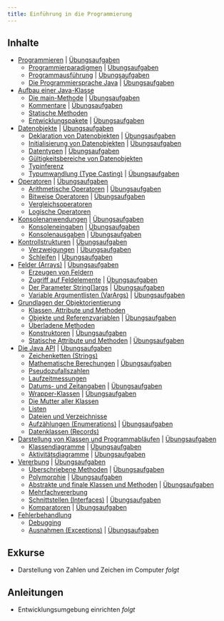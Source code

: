 ```yaml
---
title: Einführung in die Programmierung
---
```


## Inhalte
- [Programmieren](coding/coding.md) \| [Übungsaufgaben](coding/exercises/coding.md)
    - [Programmierparadigmen](coding/programming-paradigms.md) \| [Übungsaufgaben](coding/exercises/programming-paradigms.md)
    - [Programmausführung](coding/program-execution.md) \| [Übungsaufgaben](coding/exercises/program-execution.md)
    - [Die Programmiersprache Java](coding/java.md) \| [Übungsaufgaben](coding/exercises/java.md)
- [Aufbau einer Java-Klasse](class-structure/class-structure.md)
    - [Die main-Methode](class-structure/main-method.md) \| [Übungsaufgaben](class-structure/exercises/main-method.md)
    - [Kommentare](class-structure/comments.md) \| [Übungsaufgaben](class-structure/exercises/comments.md)
    - [Statische Methoden](class-structure/static-methods.md)
    - [Entwicklungspakete](class-structure/packages.md) \| [Übungsaufgaben](class-structure/exercises/packages.md)
- [Datenobjekte](data-objects/data-objects.md) \| [Übungsaufgaben](data-objects/exercises/data-objects.md)
    - [Deklaration von Datenobjekten](data-objects/declaration.md) \| [Übungsaufgaben](data-objects/exercises/declaration.md)
    - [Initialisierung von Datenobjekten](data-objects/initialization.md) \| [Übungsaufgaben](data-objects/exercises/initialization.md)
    - [Datentypen](data-objects/data-types.md) \| [Übungsaufgaben](data-objects/exercises/data-types.md)
    - [Gültigkeitsbereiche von Datenobjekten](data-objects/scope.md)
    - [Typinferenz](data-objects/type-inference.md)
    - [Typumwandlung (Type Casting)](data-objects/type-casting.md) \| [Übungsaufgaben](data-objects/exercises/type-casting.md)
- [Operatoren](operators/operators.md) \| [Übungsaufgaben](operators/exercises/operators.md)
    - [Arithmetische Operatoren](operators/arithmetic-operators.md) \| [Übungsaufgaben](operators/exercises/arithmetic-operators.md)
    - [Bitweise Operatoren](operators/bitwise-operators.md) \| [Übungsaufgaben](operators/exercises/bitwise-operators.md)
    - [Vergleichsoperatoren](operators/comparison-operators.md) 
    - [Logische Operatoren](operators/logical-operators.md)
- [Konsolenanwendungen](console-applications/console-applications.md) \| [Übungsaufgaben](console-applications/exercises/console-applications.md)
    - [Konsoleneingaben](console-applications/system-in.md) \| [Übungsaufgaben](console-applications/exercises/system-in.md)
    - [Konsolenausgaben](console-applications/system-out.md) \| [Übungsaufgaben](console-applications/exercises/system-out.md)
- [Kontrollstrukturen](control-structures/control-structures.md) \| [Übungsaufgaben](control-structures/exercises/control-structures.md)
    - [Verzweigungen](control-structures/cases.md) \| [Übungsaufgaben](control-structures/exercises/cases.md)
    - [Schleifen](control-structures/loops.md) \| [Übungsaufgaben](control-structures/exercises/loops.md)
- [Felder (Arrays)](arrays/arrays.md) \| [Übungsaufgaben](arrays/exercises/arrays.md)
    - [Erzeugen von Feldern](arrays/array-creation.md)
    - [Zugriff auf Feldelemente](arrays/element-access.md) \| [Übungsaufgaben](arrays/exercises/element-access.md)
    - [Der Parameter String\[\]args](arrays/string-args.md) \| [Übungsaufgaben](arrays/exercises/string-args.md)
    - [Variable Argumentlisten (VarArgs)](arrays/var-args.md) \| [Übungsaufgaben](arrays/exercises/var-args.md)
- [Grundlagen der Objektorientierung](oo/oo.md)
    - [Klassen, Attribute und Methoden](oo/classes-attributes-and-methods.md)
    - [Objekte und Referenzvariablen](oo/objects-and-references.md) \| [Übungsaufgaben](oo/exercises/objects-and-references.md)
    - [Überladene Methoden](oo/overloaded-methods.md)
    - [Konstruktoren](oo/constructors.md) \| [Übungsaufgaben](oo/exercises/constructors.md)
    - [Statische Attribute und Methoden](oo/static-attributes-and-methods.md) \| [Übungsaufgaben](oo/exercises/static-attributes-and-methods.md)
- [Die Java API](java-api/java-api.md) \| [Übungsaufgaben](java-api/exercises/java-api.md)
    - [Zeichenketten (Strings)](java-api/strings.md)
    - [Mathematische Berechungen](java-api/maths.md) \| [Übungsaufgaben](java-api/exercises/maths.md)
    - [Pseudozufallszahlen](java-api/randoms.md)
    - [Laufzeitmessungen](java-api/runtimes.md)
    - [Datums- und Zeitangaben](java-api/dates-and-times.md) \| [Übungsaufgaben](java-api/exercises/dates-and-times.md)
    - [Wrapper-Klassen](java-api/wrappers.md) \| [Übungsaufgaben](java-api/exercises/wrappers.md)
    - [Die Mutter aller Klassen](java-api/object.md)
    - [Listen](java-api/lists.md)
    - [Dateien und Verzeichnisse](java-api/files.md)
    - [Aufzählungen (Enumerations)](java-api/enums.md) \| [Übungsaufgaben](java-api/exercises/enums.md)
    - [Datenklassen (Records)](java-api/records.md)
- [Darstellung von Klassen und Programmabläufen](uml/uml.md) \| [Übungsaufgaben](uml/exercises/uml.md)
    - [Klassendiagramme](uml/class-diagrams.md) \| [Übungsaufgaben](uml/exercises/class-diagrams.md)
    - [Aktivitätsdiagramme](uml/activity-diagrams.md) \| [Übungsaufgaben](uml/exercises/activity-diagrams.md)
- [Vererbung](inheritance/inheritance.md) \| [Übungsaufgaben](inheritance/exercises/inheritance.md)
    - [Überschriebene Methoden](inheritance/overrided-methods.md) \| [Übungsaufgaben](inheritance/exercises/overrided-methods.md)
    - [Polymorphie](inheritance/polymorphie.md) \| [Übungsaufgaben](inheritance/exercises/polymorphie.md)
    - [Abstrakte und finale Klassen und Methoden](inheritance/abstract-and-final.md) \| [Übungsaufgaben](inheritance/exercises/abstract-and-final.md)
    - [Mehrfachvererbung](inheritance/multiple-inheritance.md)
    - [Schnittstellen (Interfaces)](inheritance/interfaces.md) \| [Übungsaufgaben](inheritance/exercises/interfaces.md)
    - [Komparatoren](inheritance/comparators.md) \| [Übungsaufgaben](inheritance/exercises/comparators.md)
- [Fehlerbehandlung](bugs/bugs.md)
    - [Debugging](bugs/debugging.md)
    - [Ausnahmen (Exceptions)](bugs/exceptions.md) \| [Übungsaufgaben](bugs/exercises/exceptions.md)

## Exkurse
- Darstellung von Zahlen und Zeichen im Computer _folgt_ 

## Anleitungen
- Entwicklungsumgebung einrichten _folgt_ 
